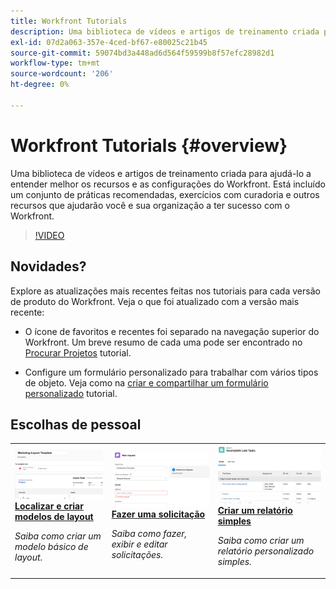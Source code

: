 ```yaml
---
title: Workfront Tutorials
description: Uma biblioteca de vídeos e artigos de treinamento criada para ajudá-lo a entender melhor os recursos e as configurações do Workfront.  Está incluído um conjunto de práticas recomendadas, exercícios com curadoria e outros recursos que ajudarão você e sua organização a ter sucesso com o Workfront.
exl-id: 07d2a063-357e-4ced-bf67-e80025c21b45
source-git-commit: 59074bd3a448ad6d564f59599b8f57efc28982d1
workflow-type: tm+mt
source-wordcount: '206'
ht-degree: 0%

---
```


# Workfront Tutorials {#overview}

Uma biblioteca de vídeos e artigos de treinamento criada para ajudá-lo a entender melhor os recursos e as configurações do Workfront.  Está incluído um conjunto de práticas recomendadas, exercícios com curadoria e outros recursos que ajudarão você e sua organização a ter sucesso com o Workfront.

>[!VIDEO](https://video.tv.adobe.com/v/335063/?quality=12)

<!-- 

This is the landing page of the user guide. It should be the first list item in the TOC.md file. 
See other user landing pages to get ideas. 

-->

<div id="whats-new-section">

## Novidades?

Explore as atualizações mais recentes feitas nos tutoriais para cada versão de produto do Workfront. Veja o que foi atualizado com a versão mais recente:

* O ícone de favoritos e recentes foi separado na navegação superior do Workfront. Um breve resumo de cada uma pode ser encontrado no <a href="/help/manage-work/projects/find-projects.md">Procurar Projetos</a> tutorial.

* Configure um formulário personalizado para trabalhar com vários tipos de objeto. Veja como na <a href="/help/custom-data/custom-forms/custom-forms-creating-and-sharing-a-custom-form.md">criar e compartilhar um formulário personalizado</a> tutorial.

</div>

<div id="recs-overview-body-1"></div>
<div id="recs-overview-body-2"></div>
<div id="recs-overview-body-3"></div>
<div id="recs-overview-body-4"></div>
<div id="recs-overview-body-5"></div>
<div id="recs-overview-body-6"></div>

<div id="staff-picks-section">

## Escolhas de pessoal

<table style="margin-top: 0 !important">
  <tr>
   <td>
      <a href="/help/administration-and-setup/layout-templates/find-layout-templates.md">
      <img alt="Localizar e criar modelos de layout" src="./assets/ltemp_01.png"/>
      </a>
      <div>
         <a href="/help/administration-and-setup/layout-templates/find-layout-templates.md"><strong>Localizar e criar modelos de layout</strong></a>
      </div>
      <p>
         <em>Saiba como criar um modelo básico de layout.</em>
      </p>
    </td>
   <td>
      <a href="/help/manage-work/issues-requests/make-a-request.md">
      <img alt="Fazer uma solicitação" src="./assets/nrequest_01.png"/>
      </a>
      <div>
         <a href="/help/manage-work/issues-requests/make-a-request.md"><strong>Fazer uma solicitação</strong></a>
      </div>
      <p>
         <em>Saiba como fazer, exibir e editar solicitações.</em>
      </p>

<td>
      <a href="/help/reporting/basic-reporting/create-a-simple-report.md">
      <img alt="Criar um relatório simples" src="./assets/sreport_01.png"/>
      </a>
      <div>
         <a href="/help/reporting/basic-reporting/create-a-simple-report.md"><strong>Criar um relatório simples</strong></a>
      </div>
      <p>
         <em>Saiba como criar um relatório personalizado simples.</em>
      </p>
    </td>
  </tr>
</table>

</div>
